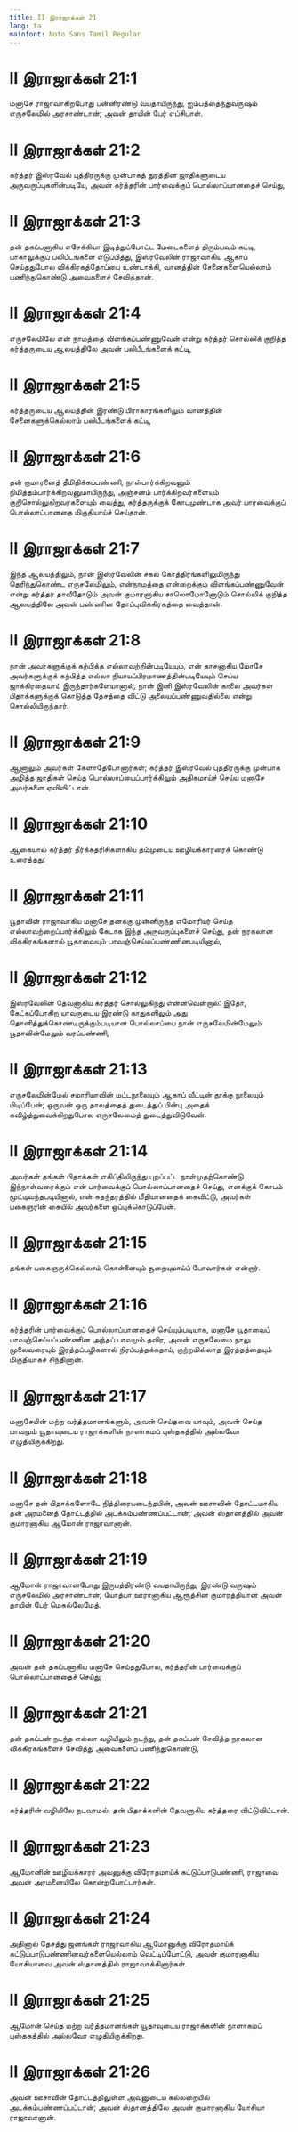 ```yaml
---
title: II இராஜாக்கள் 21
lang: ta
mainfont: Noto Sans Tamil Regular
---
```


# II இராஜாக்கள் 21:1

மனாசே ராஜாவாகிறபோது பன்னிரண்டு வயதாயிருந்து, ஐம்பத்தைந்துவருஷம் எருசலேமில் அரசாண்டான்; அவன் தாயின் பேர் எப்சிபாள்.

# II இராஜாக்கள் 21:2

கர்த்தர் இஸ்ரவேல் புத்திரருக்கு முன்பாகத் துரத்தின ஜாதிகளுடைய அருவருப்புகளின்படியே, அவன் கர்த்தரின் பார்வைக்குப் பொல்லாப்பானதைச் செய்து,

# II இராஜாக்கள் 21:3

தன் தகப்பனாகிய எசேக்கியா இடித்துப்போட்ட மேடைகளைத் திரும்பவும் கட்டி, பாகாலுக்குப் பலிபீடங்களை எடுப்பித்து, இஸ்ரவேலின் ராஜாவாகிய ஆகாப் செய்ததுபோல விக்கிரகத்தோப்பை உண்டாக்கி, வானத்தின் சேனைகளையெல்லாம் பணிந்துகொண்டு அவைகளைச் சேவித்தான்.

# II இராஜாக்கள் 21:4

எருசலேமிலே என் நாமத்தை விளங்கப்பண்ணுவேன் என்று கர்த்தர் சொல்லிக் குறித்த கர்த்தருடைய ஆலயத்திலே அவன் பலிபீடங்களைக் கட்டி,

# II இராஜாக்கள் 21:5

கர்த்தருடைய ஆலயத்தின் இரண்டு பிராகாரங்களிலும் வானத்தின் சேனைகளுக்கெல்லாம் பலிபீடங்களைக் கட்டி,

# II இராஜாக்கள் 21:6

தன் குமாரனைத் தீமிதிக்கப்பண்ணி, நாள்பார்க்கிறவனும் நிமித்தம்பார்க்கிறவனுமாயிருந்து, அஞ்சனம் பார்க்கிறவர்களையும் குறிசொல்லுகிறவர்களையும் வைத்து, கர்த்தருக்குக் கோபமுண்டாக அவர் பார்வைக்குப் பொல்லாப்பானதை மிகுதியாய்ச் செய்தான்.

# II இராஜாக்கள் 21:7

இந்த ஆலயத்திலும், நான் இஸ்ரவேலின் சகல கோத்திரங்களிலுமிருந்து தெரிந்துகொண்ட எருசலேமிலும், என்நாமத்தை என்றைக்கும் விளங்கப்பண்ணுவேன் என்று கர்த்தர் தாவீதோடும் அவன் குமாரனாகிய சாலொமோனோடும் சொல்லிக் குறித்த ஆலயத்திலே அவன் பண்ணின தோப்புவிக்கிரகத்தை வைத்தான்.

# II இராஜாக்கள் 21:8

நான் அவர்களுக்குக் கற்பித்த எல்லாவற்றின்படியேயும், என் தாசனாகிய மோசே அவர்களுக்குக் கற்பித்த எல்லா நியாயப்பிரமாணத்தின்படியேயும் செய்ய ஜாக்கிரதையாய் இருந்தார்களேயானால், நான் இனி இஸ்ரவேலின் காலை அவர்கள் பிதாக்களுக்குக் கொடுத்த தேசத்தை விட்டு அலையப்பண்ணுவதில்லை என்று சொல்லியிருந்தார்.

# II இராஜாக்கள் 21:9

ஆனாலும் அவர்கள் கேளாதேபோனார்கள்; கர்த்தர் இஸ்ரவேல் புத்திரருக்கு முன்பாக அழித்த ஜாதிகள் செய்த பொல்லாப்பைப்பார்க்கிலும் அதிகமாய்ச் செய்ய மனாசே அவர்களை ஏவிவிட்டான்.

# II இராஜாக்கள் 21:10

ஆகையால் கர்த்தர் தீர்க்கதரிசிகளாகிய தம்முடைய ஊழியக்காரரைக் கொண்டு உரைத்தது:

# II இராஜாக்கள் 21:11

யூதாவின் ராஜாவாகிய மனாசே தனக்கு முன்னிருந்த எமோரியர் செய்த எல்லாவற்றைப்பார்க்கிலும் கேடாக இந்த அருவருப்புகளைச் செய்து, தன் நரகலான விக்கிரகங்களால் யூதாவையும் பாவஞ்செய்யப்பண்ணினபடியினால்,

# II இராஜாக்கள் 21:12

இஸ்ரவேலின் தேவனாகிய கர்த்தர் சொல்லுகிறது என்னவென்றால்: இதோ, கேட்கப்போகிற யாவருடைய இரண்டு காதுகளிலும் அது தொனித்துக்கொண்டிருக்கும்படியான பொல்லாப்பை நான் எருசலேமின்மேலும் யூதாவின்மேலும் வரப்பண்ணி,

# II இராஜாக்கள் 21:13

எருசலேமின்மேல் சமாரியாவின் மட்டநூலையும் ஆகாப் வீட்டின் தூக்கு நூலையும் பிடிப்பேன்; ஒருவன் ஒரு தாலத்தைத் துடைத்துப் பின்பு அதைக் கவிழ்த்துவைக்கிறதுபோல எருசலேமைத் துடைத்துவிடுவேன்.

# II இராஜாக்கள் 21:14

அவர்கள் தங்கள் பிதாக்கள் எகிப்திலிருந்து புறப்பட்ட நாள்முதற்கொண்டு இந்நாள்வரைக்கும் என் பார்வைக்குப் பொல்லாப்பானதைச் செய்து, எனக்குக் கோபம் மூட்டிவந்தபடியினால், என் சுதந்தரத்தில் மீதியானதைக் கைவிட்டு, அவர்கள் பகைஞரின் கையில் அவர்களை ஒப்புக்கொடுப்பேன்.

# II இராஜாக்கள் 21:15

தங்கள் பகைஞருக்கெல்லாம் கொள்ளையும் சூறையுமாய்ப் போவார்கள் என்றார்.

# II இராஜாக்கள் 21:16

கர்த்தரின் பார்வைக்குப் பொல்லாப்பானதைச் செய்யும்படியாக, மனாசே யூதாவைப் பாவஞ்செய்யப்பண்ணின அந்தப் பாவமும் தவிர, அவன் எருசலேமை நாலு மூலைவரையும் இரத்தப்பழிகளால் நிரப்பத்தக்கதாய், குற்றமில்லாத இரத்தத்தையும் மிகுதியாகச் சிந்தினான்.

# II இராஜாக்கள் 21:17

மனாசேயின் மற்ற வர்த்தமானங்களும், அவன் செய்தவை யாவும், அவன் செய்த பாவமும் யூதாவுடைய ராஜாக்களின் நாளாகமப் புஸ்தகத்தில் அல்லவோ எழுதியிருக்கிறது.

# II இராஜாக்கள் 21:18

மனாசே தன் பிதாக்களோடே நித்திரையடைந்தபின், அவன் ஊசாவின் தோட்டமாகிய தன் அரமனைத் தோட்டத்தில் அடக்கம்பண்ணப்பட்டான்; அவன் ஸ்தானத்தில் அவன் குமாரனாகிய ஆமோன் ராஜாவானான்.

# II இராஜாக்கள் 21:19

ஆமோன் ராஜாவானபோது இருபத்திரண்டு வயதாயிருந்து, இரண்டு வருஷம் எருசலேமில் அரசாண்டான்; யோத்பா ஊரானாகிய ஆரூத்சின் குமாரத்தியான அவன் தாயின் பேர் மெசுல்லேமேத்.

# II இராஜாக்கள் 21:20

அவன் தன் தகப்பனாகிய மனாசே செய்ததுபோல, கர்த்தரின் பார்வைக்குப் பொல்லாப்பானதைச் செய்து,

# II இராஜாக்கள் 21:21

தன் தகப்பன் நடந்த எல்லா வழியிலும் நடந்து, தன் தகப்பன் சேவித்த நரகலான விக்கிரகங்களைச் சேவித்து அவைகளைப் பணிந்துகொண்டு,

# II இராஜாக்கள் 21:22

கர்த்தரின் வழியிலே நடவாமல், தன் பிதாக்களின் தேவனாகிய கர்த்தரை விட்டுவிட்டான்.

# II இராஜாக்கள் 21:23

ஆமோனின் ஊழியக்காரர் அவனுக்கு விரோதமாய்க் கட்டுப்பாடுபண்ணி, ராஜாவை அவன் அரமனையிலே கொன்றுபோட்டார்கள்.

# II இராஜாக்கள் 21:24

அதினால் தேசத்து ஜனங்கள் ராஜாவாகிய ஆமோனுக்கு விரோதமாய்க் கட்டுப்பாடுபண்ணினவர்களையெல்லாம் வெட்டிப்போட்டு, அவன் குமாரனாகிய யோசியாவை அவன் ஸ்தானத்தில் ராஜாவாக்கினார்கள்.

# II இராஜாக்கள் 21:25

ஆமோன் செய்த மற்ற வர்த்தமானங்கள் யூதாவுடைய ராஜாக்களின் நாளாகமப் புஸ்தகத்தில் அல்லவோ எழுதியிருக்கிறது.

# II இராஜாக்கள் 21:26

அவன் ஊசாவின் தோட்டத்திலுள்ள அவனுடைய கல்லறையில் அடக்கம்பண்ணப்பட்டான்; அவன் ஸ்தானத்திலே அவன் குமாரனாகிய யோசியா ராஜாவானான்.

